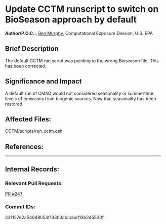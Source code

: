 # Update CCTM runscript to switch on BioSeason approach by default

**Author/P.O.C.:**, [Ben Murphy](mailto:murphy.benjamin@epa.gov), Computational Exposure Division, U.S. EPA

## Brief Description

The default CCTM run script was pointing to the wrong Bioseason file. This has been corrected.

## Significance and Impact

A default run of CMAQ would not considered seasonality or summertime levels of emissions from biogenic sources. Now that seasonality has been restored.

## Affected Files:

CCTM/scripts/run_cctm.csh  

## References:    

-----
## Internal Records:


### Relevant Pull Requests:
  [PR #247](https://github.com/USEPA/CMAQ_Dev/pull/247)  

### Commit IDs:

431157e2a54048054f133b3abccbdf13b345530f  
